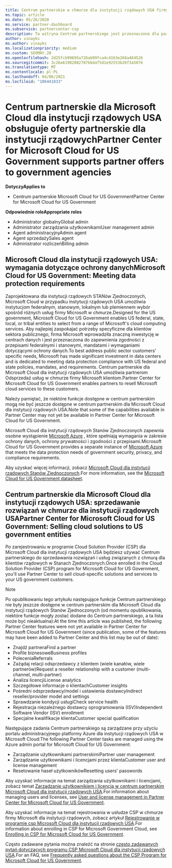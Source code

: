 ```yaml
---
title: Centrum partnerskie w chmurze dla instytucji rządowych USA firmy Microsoft
ms.topic: article
ms.date: 05/26/2020
ms.service: partner-dashboard
ms.subservice: partnercenter-csp
description: Ta witryna Centrum partnerskiego jest przeznaczona dla partnerów firmy Microsoft, którzy oferują rozwiązania w chmurze firmy Microsoft dla klientów pracujących z agencjami rządowymi w Stany Zjednoczone.
author: vinayks
ms.author: vinayks
ms.localizationpriority: medium
ms.custom: SEOMAY.20
ms.openlocfilehash: 2d25fcb99695a726ab99fca4c4163e268a464526
ms.sourcegitcommit: 3c26a61982082787bbdaf5d1e92553b26f3a5076
ms.translationtype: MT
ms.contentlocale: pl-PL
ms.lasthandoff: 04/06/2021
ms.locfileid: "106441833"
---
```

# <a name="partner-center-for-microsoft-cloud-for-us-government-supports-partner-offers-to-government-agencies"></a><span data-ttu-id="c15d4-103">Centrum partnerskie dla Microsoft Cloud dla instytucji rządowych USA obsługuje oferty partnerskie dla instytucji rządowych</span><span class="sxs-lookup"><span data-stu-id="c15d4-103">Partner Center for Microsoft Cloud for US Government supports partner offers to government agencies</span></span>

<span data-ttu-id="c15d4-104">**Dotyczy**</span><span class="sxs-lookup"><span data-stu-id="c15d4-104">**Applies to**</span></span>

- <span data-ttu-id="c15d4-105">Centrum partnerskie Microsoft Cloud for US Government</span><span class="sxs-lookup"><span data-stu-id="c15d4-105">Partner Center for Microsoft Cloud for US Government</span></span>

<span data-ttu-id="c15d4-106">**Odpowiednie role**</span><span class="sxs-lookup"><span data-stu-id="c15d4-106">**Appropriate roles**</span></span>

- <span data-ttu-id="c15d4-107">Administrator globalny</span><span class="sxs-lookup"><span data-stu-id="c15d4-107">Global admin</span></span>
- <span data-ttu-id="c15d4-108">Administrator zarządzania użytkownikami</span><span class="sxs-lookup"><span data-stu-id="c15d4-108">User management admin</span></span>
- <span data-ttu-id="c15d4-109">Agent administracyjny</span><span class="sxs-lookup"><span data-stu-id="c15d4-109">Admin agent</span></span>
- <span data-ttu-id="c15d4-110">Agent sprzedaży</span><span class="sxs-lookup"><span data-stu-id="c15d4-110">Sales agent</span></span>
- <span data-ttu-id="c15d4-111">Administrator rozliczeń</span><span class="sxs-lookup"><span data-stu-id="c15d4-111">Billing admin</span></span>

## <a name="microsoft-cloud-for-us-government-meeting-data-protection-requirements"></a><span data-ttu-id="c15d4-112">Microsoft Cloud dla instytucji rządowych USA: wymagania dotyczące ochrony danych</span><span class="sxs-lookup"><span data-stu-id="c15d4-112">Microsoft Cloud for US Government: Meeting data protection requirements</span></span>

<span data-ttu-id="c15d4-113">Zaprojektowana dla instytucji rządowych STANów Zjednoczonych, Microsoft Cloud w przypadku instytucji rządowych USA umożliwia instytucjom federalnym, stanowym, lokalnym lub plemiennem wybór spośród różnych usług firmy Microsoft w chmurze.</span><span class="sxs-lookup"><span data-stu-id="c15d4-113">Designed for the US government, Microsoft Cloud for US Government enables US federal, state, local, or tribal entities to select from a range of Microsoft's cloud computing services.</span></span> <span data-ttu-id="c15d4-114">Aby najlepiej zaspokajać potrzeby specyficzne dla klientów sektora publicznego, firma Microsoft wprowadziła znaczną inwestycję w centrach danych i jest przeznaczona do zapewnienia zgodności z przepisami federalnymi i stanowymi, mandatami i wymaganiami dotyczącymi ochrony danych.</span><span class="sxs-lookup"><span data-stu-id="c15d4-114">To best address public sector customers' specific needs, Microsoft has made significant investment in data centers and is dedicated to meeting data protection compliance with US federal and state policies, mandates, and requirements.</span></span> <span data-ttu-id="c15d4-115">Centrum partnerskie dla Microsoft Cloud dla instytucji rządowych USA umożliwia partnerom Odsprzedaż usług w chmurze firmy Microsoft klientom.</span><span class="sxs-lookup"><span data-stu-id="c15d4-115">Partner Center for Microsoft Cloud for US Government enables partners to resell Microsoft cloud services to these customers.</span></span>

<span data-ttu-id="c15d4-116">Należy pamiętać, że niektóre funkcje dostępne w centrum partnerskim mogą nie być jeszcze dostępne w centrum partnerskim dla Microsoft Cloud dla instytucji rządowych USA.</span><span class="sxs-lookup"><span data-stu-id="c15d4-116">Note that some of the capabilities available in Partner Center may not yet be available in Partner Center for Microsoft Cloud for US Government.</span></span>

<span data-ttu-id="c15d4-117">Microsoft Cloud dla instytucji rządowych Stanów Zjednoczonych zapewnia osobne wystąpienie [Microsoft Azure](https://azure.microsoft.com/overview/clouds/government/) , które spełniają wymagania w zakresie ochrony danych, ochrony prywatności i zgodności z przepisami.</span><span class="sxs-lookup"><span data-stu-id="c15d4-117">Microsoft Cloud for US Government provides a separate instance of [Microsoft Azure](https://azure.microsoft.com/overview/clouds/government/) that meets the data protection needs of government security, privacy, and compliance requirements.</span></span> 

<span data-ttu-id="c15d4-118">Aby uzyskać więcej informacji, zobacz [Microsoft Cloud dla instytucji rządowych Stanów Zjednoczonych](https://download.microsoft.com/download/C/9/C/C9CA3002-DFC4-4ADA-841F-DF42AEC042FB/Microsoft_Azure_Government_Datasheet_EN_US.PDF).</span><span class="sxs-lookup"><span data-stu-id="c15d4-118">For more information, see the [Microsoft Cloud for US Government datasheet](https://download.microsoft.com/download/C/9/C/C9CA3002-DFC4-4ADA-841F-DF42AEC042FB/Microsoft_Azure_Government_Datasheet_EN_US.PDF).</span></span>

## <a name="partner-center-for-microsoft-cloud-for-us-government-selling-cloud-solutions-to-us-government-entities"></a><span data-ttu-id="c15d4-119">Centrum partnerskie dla Microsoft Cloud dla instytucji rządowych USA: sprzedawanie rozwiązań w chmurze dla instytucji rządowych USA</span><span class="sxs-lookup"><span data-stu-id="c15d4-119">Partner Center for Microsoft Cloud for US Government: Selling cloud solutions to US government entities</span></span>

<span data-ttu-id="c15d4-120">Po zarejestrowaniu w programie Cloud Solution Provider (CSP) dla Microsoft Cloud dla instytucji rządowych USA będziesz używać Centrum partnerskiego do sprzedawania rozwiązań i usług związanych z chmurą dla klientów rządowych w Stanach Zjednoczonych.</span><span class="sxs-lookup"><span data-stu-id="c15d4-120">Once enrolled in the Cloud Solution Provider (CSP) program for Microsoft Cloud for US Government, you'll use Partner Center to sell cloud-specific solutions and services to your US government customers.</span></span> 

> [!NOTE]  
> <span data-ttu-id="c15d4-121">Po opublikowaniu tego artykułu następujące funkcje Centrum partnerskiego nie były jeszcze dostępne w centrum partnerskim dla Microsoft Cloud dla instytucji rządowych Stanów Zjednoczonych (od momentu opublikowania, niektóre funkcje mogły zostać dodane do Centrum partnerskiego, a ta lista może być nieaktualna):</span><span class="sxs-lookup"><span data-stu-id="c15d4-121">At the time this article was published, the following Partner Center features were not yet available in Partner Center for Microsoft Cloud for US Government (since publication, some of the features may have been added to Partner Center and this list may be out of date):</span></span>

- <span data-ttu-id="c15d4-122">Znajdź partnera</span><span class="sxs-lookup"><span data-stu-id="c15d4-122">Find a partner</span></span>
- <span data-ttu-id="c15d4-123">Profile biznesowe</span><span class="sxs-lookup"><span data-stu-id="c15d4-123">Business profiles</span></span>
- <span data-ttu-id="c15d4-124">Polecenia</span><span class="sxs-lookup"><span data-stu-id="c15d4-124">Referrals</span></span>
- <span data-ttu-id="c15d4-125">Zażądaj relacji odsprzedawcy z klientem (wiele kanałów, wiele partnerów)</span><span class="sxs-lookup"><span data-stu-id="c15d4-125">Request a reseller relationship with a customer (multi-channel, multi-partner)</span></span>
- <span data-ttu-id="c15d4-126">Analiza licencji</span><span class="sxs-lookup"><span data-stu-id="c15d4-126">License analytics</span></span>
- <span data-ttu-id="c15d4-127">Szczegółowe informacje o klientach</span><span class="sxs-lookup"><span data-stu-id="c15d4-127">Customer insights</span></span>
- <span data-ttu-id="c15d4-128">Pośredni odsprzedawcy/model i ustawienia dostawcy</span><span class="sxs-lookup"><span data-stu-id="c15d4-128">Indirect reseller/provider model and settings</span></span>
- <span data-ttu-id="c15d4-129">Sprawdzanie kondycji usługi</span><span class="sxs-lookup"><span data-stu-id="c15d4-129">Check service health</span></span>
- <span data-ttu-id="c15d4-130">Rejestracja niezależnego dostawcy oprogramowania (ISV)</span><span class="sxs-lookup"><span data-stu-id="c15d4-130">Independent Software Vendor (ISV) enrollment</span></span>
- <span data-ttu-id="c15d4-131">Specjalne kwalifikacje klienta</span><span class="sxs-lookup"><span data-stu-id="c15d4-131">Customer special qualification</span></span>

<span data-ttu-id="c15d4-132">Następujące zadania Centrum partnerskiego są zarządzane przy użyciu portalu administracyjnego platformy Azure dla instytucji rządowych USA w Microsoft Cloud:</span><span class="sxs-lookup"><span data-stu-id="c15d4-132">The following Partner Center tasks are managed using the Azure admin portal for Microsoft Cloud for US Government:</span></span> 

- <span data-ttu-id="c15d4-133">Zarządzanie użytkownikami partnerskimi</span><span class="sxs-lookup"><span data-stu-id="c15d4-133">Partner user management</span></span>
- <span data-ttu-id="c15d4-134">Zarządzanie użytkownikami i licencjami przez klienta</span><span class="sxs-lookup"><span data-stu-id="c15d4-134">Customer user and license management</span></span>
- <span data-ttu-id="c15d4-135">Resetowanie haseł użytkowników</span><span class="sxs-lookup"><span data-stu-id="c15d4-135">Resetting users' passwords</span></span>

<span data-ttu-id="c15d4-136">Aby uzyskać informacje na temat zarządzania użytkownikami i licencjami, zobacz temat [Zarządzanie użytkownikiem i licencją w centrum partnerskim Microsoft Cloud dla instytucji rządowych USA](user-management-in-partner-center-for-microsoft-us-govt-cloud.md).</span><span class="sxs-lookup"><span data-stu-id="c15d4-136">For information about managing users and licenses, see [User and license management in Partner Center for Microsoft Cloud for US Government](user-management-in-partner-center-for-microsoft-us-govt-cloud.md).</span></span>

<span data-ttu-id="c15d4-137">Aby uzyskać informacje na temat rejestrowania w usłudze CSP w chmurze firmy Microsoft dla instytucji rządowych, zobacz artykuł [Rejestrowanie w programie csp Microsoft Cloud dla instytucji rządowych USA](enroll-in-csp-for-microsoft-us-govt-cloud.md).</span><span class="sxs-lookup"><span data-stu-id="c15d4-137">For information about enrolling in CSP for Microsoft Government Cloud, see [Enrolling in CSP for Microsoft Cloud for US Government](enroll-in-csp-for-microsoft-us-govt-cloud.md).</span></span>

<span data-ttu-id="c15d4-138">Często zadawane pytania można znaleźć na stronie [często zadawanych pytań dotyczących programu CSP Microsoft Cloud dla instytucji rządowych USA](faq-for-us-govt-cloud.md).</span><span class="sxs-lookup"><span data-stu-id="c15d4-138">For an FAQ, see [Frequently asked questions about the CSP Program for Microsoft Cloud for US Government](faq-for-us-govt-cloud.md).</span></span>

